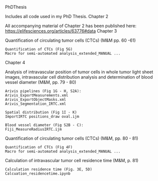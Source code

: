 PhDThesis

Includes all code used in my PhD Thesis.
Chapter 2

All accompanying material of Chapter 2 has been published here:
https://elifesciences.org/articles/63776#data
Chapter 3

Quantification of circulating tumor cells (CTCs) (M&M pp. 60 -61)

    Quantification of CTCs (Fig 5G)
    Macro for semi-automated analysis_extended_MANUAL ...

Chapter 4

Analysis of intravascular position of tumor cells in whole tumor light sheet images, intravascular cell distribution analysis and determination of blood vessel diameter (M&M, pp. 79 - 80)

    Arivis pipelines (Fig 1G - H, S2A):
    Arivis_ExportMeasurements.xml
    Arivis_ExportObjectMasks.xml
    Arivis_Segmentation_IRTC.xml

    Spatial distribution (Fig 1I - K)
    ImportIRTC positions_draw oval.ijm

    Blood vessel diameter (Fig S2B - C):
    Fiji_MeasureRadiusIRTC.ijm

Quantification of circulating tumor cells (CTCs) (M&M, pp. 80 - 81)

    Quantification of CTCs (Fig 4F)
    Macro for semi-automated analysis_extended_MANUAL ...

Calculation of intravascular tumor cell residence time (M&M, p. 81)

    Calculation residence time (Fig. 3E, 5D)
    Calcuation_residencetime.ipynb 
